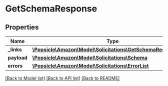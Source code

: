 # GetSchemaResponse

## Properties
Name | Type | Description | Notes
------------ | ------------- | ------------- | -------------
**_links** | [**\Popsicle\Amazon\Model\Solicitations\GetSchemaResponseLinks**](GetSchemaResponseLinks.md) |  | [optional] 
**payload** | [**\Popsicle\Amazon\Model\Solicitations\Schema**](Schema.md) |  | [optional] 
**errors** | [**\Popsicle\Amazon\Model\Solicitations\ErrorList**](ErrorList.md) |  | [optional] 

[[Back to Model list]](../../README.md#documentation-for-models) [[Back to API list]](../../README.md#documentation-for-api-endpoints) [[Back to README]](../../README.md)

